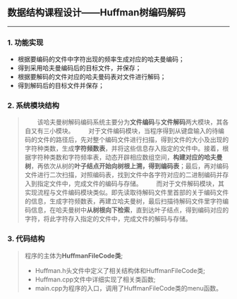 ## 数据结构课程设计——Huffman树编码解码

---
###  1. 功能实现

 - 根据要编码的文件中字符出现的频率生成对应的哈夫曼编码；
 -  得到采用哈夫曼编码后的目标文件，并保存；
 -  根据要解码的文件对应的哈夫曼码表对文件进行解码；
 -  得到解码后的目标文件并保存；


### 2. 系统模块结构

 > 　　该哈夫曼树解码编码系统主要分为**文件编码**与**文件解码**两大模块，其各自又有三小模块。
　　对于文件编码模块，当程序得到从键盘输入的待编码的文件的路径后，先对整个编码文件进行扫描，得到文件的大小及出现的字符种类数，生成**字符频数表**，并将这些信息存入指定的文件中。接着，根据字符种类数和字符频率表，动态开辟相应数组空间，**构建对应的哈夫曼树**，再依次从树的**叶子结点开始向树根上溯，得到编码表**；最后，再对编码文件进行二次扫描，对照编码表，找到文件中各字符对应的二进制编码并存入到指定文件中，完成文件的编码与存储。
　　而对于文件解码模块，其实现流程与文件编码模块类似。即先读取待解码文件里首部的关于编码文件的信息，生成字符频数表，再建立哈夫曼树，最后扫描待解码文件里字符编码信息，在哈夫曼树中**从树根向下检索**，直到达叶子结点，得到编码对应的字符，将此字符存入指定的文件中，完成文件的解码与存储。



### 3.  代码结构
>程序的主体为**HuffmanFileCode类**;
> - Huffman.h头文件中定义了相关结构体和HuffmanFileCode类;
> - Huffman.cpp文件中详细实现了相关类函数;
> - main.cpp为程序的入口，调用了HuffmanFileCode类的menu函数。


